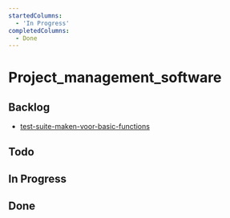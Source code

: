 ```yaml
---
startedColumns:
  - 'In Progress'
completedColumns:
  - Done
---
```


# Project_management_software

## Backlog

- [test-suite-maken-voor-basic-functions](tasks/test-suite-maken-voor-basic-functions.md)

## Todo

## In Progress

## Done
